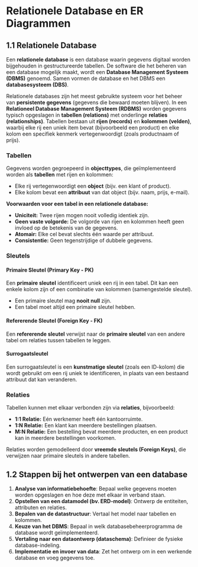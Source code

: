 # Relationele Database en ER Diagrammen

## 1.1 Relationele Database

Een **relationele database** is een database waarin gegevens digitaal worden bijgehouden in gestructureerde tabellen. De software die het beheren van een database mogelijk maakt, wordt een **Database Management Systeem (DBMS)** genoemd. Samen vormen de database en het DBMS een **databasesysteem (DBS)**.

Relationele databases zijn het meest gebruikte systeem voor het beheer van **persistente gegevens** (gegevens die bewaard moeten blijven). In een **Relationeel Database Management Systeem (RDBMS)** worden gegevens typisch opgeslagen in **tabellen (relations)** met onderlinge **relaties (relationships)**. Tabellen bestaan uit **rijen (records)** en **kolommen (velden)**, waarbij elke rij een uniek item bevat (bijvoorbeeld een product) en elke kolom een specifiek kenmerk vertegenwoordigt (zoals productnaam of prijs).

### Tabellen

Gegevens worden gegroepeerd in **objecttypes**, die geïmplementeerd worden als **tabellen** met rijen en kolommen:

- Elke rij vertegenwoordigt een **object** (bijv. een klant of product).
- Elke kolom bevat een **attribuut** van dat object (bijv. naam, prijs, e-mail).

**Voorwaarden voor een tabel in een relationele database:**

- **Uniciteit:** Twee rijen mogen nooit volledig identiek zijn.
- **Geen vaste volgorde:** De volgorde van rijen en kolommen heeft geen invloed op de betekenis van de gegevens.
- **Atomair:** Elke cel bevat slechts één waarde per attribuut.
- **Consistentie:** Geen tegenstrijdige of dubbele gegevens.

### Sleutels

#### **Primaire Sleutel (Primary Key - PK)**
Een **primaire sleutel** identificeert uniek een rij in een tabel. Dit kan een enkele kolom zijn of een combinatie van kolommen (samengestelde sleutel). 

- Een primaire sleutel mag **nooit null** zijn.
- Een tabel moet altijd een primaire sleutel hebben.

#### **Refererende Sleutel (Foreign Key - FK)**
Een **refererende sleutel** verwijst naar de **primaire sleutel** van een andere tabel om relaties tussen tabellen te leggen.

#### **Surrogaatsleutel**
Een surrogaatsleutel is een **kunstmatige sleutel** (zoals een ID-kolom) die wordt gebruikt om een rij uniek te identificeren, in plaats van een bestaand attribuut dat kan veranderen.

### Relaties

Tabellen kunnen met elkaar verbonden zijn via **relaties**, bijvoorbeeld:

- **1:1 Relatie:** Eén werknemer heeft één kantoorruimte.
- **1:N Relatie:** Een klant kan meerdere bestellingen plaatsen.
- **M:N Relatie:** Een bestelling bevat meerdere producten, en een product kan in meerdere bestellingen voorkomen.

Relaties worden gemodelleerd door **vreemde sleutels (Foreign Keys)**, die verwijzen naar primaire sleutels in andere tabellen.

## 1.2 Stappen bij het ontwerpen van een database

1. **Analyse van informatiebehoefte**: Bepaal welke gegevens moeten worden opgeslagen en hoe deze met elkaar in verband staan.
2. **Opstellen van een datamodel (bv. ERD-model)**: Ontwerp de entiteiten, attributen en relaties.
3. **Bepalen van de datastructuur**: Vertaal het model naar tabellen en kolommen.
4. **Keuze van het DBMS**: Bepaal in welk databasebeheerprogramma de database wordt geïmplementeerd.
5. **Vertaling naar een dataontwerp (dataschema)**: Definieer de fysieke database-indeling.
6. **Implementatie en invoer van data**: Zet het ontwerp om in een werkende database en voeg gegevens toe.

